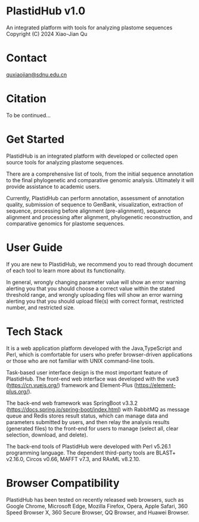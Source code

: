 # PlastidHub v1.0
An integrated platform with tools for analyzing plastome sequences
Copyright (C) 2024 Xiao-Jian Qu

# Contact
quxiaojian@sdnu.edu.cn

# Citation
To be continued...

# Get Started
PlastidHub is an integrated platform with developed or collected open source tools for analyzing plastome sequences.

There are a comprehensive list of tools, from the initial sequence annotation to the final phylogenetic and comparative genomic analysis. Ultimately it will provide assistance to academic users.

Currently, PlastidHub can perform annotation, assessment of annotation quality, submission of sequence to GenBank, visualization, extraction of sequence, processing before alignment (pre-alignment), sequence alignment and processing after alignment, phylogenetic reconstruction, and comparative genomics for plastome sequences.

# User Guide
If you are new to PlastidHub, we recommend you to read through document of each tool to learn more about its functionality.

In general, wrongly changing parameter value will show an error warning alerting you that you should choose a correct value within the stated threshold range, and wrongly uploading files will show an error warning alerting you that you should upload file(s) with correct format, restricted number, and restricted size.

# Tech Stack
It is a web application platform developed with the Java,TypeScript and Perl, which is comfortable for users who prefer browser-driven applications or those who are not familiar with UNIX command-line tools.

Task-based user interface design is the most important feature of PlastidHub. The front-end web interface was developed with the vue3 (https://cn.vuejs.org/) framework and Element-Plus (https://element-plus.org/).

The back-end web framework was SpringBoot v3.3.2 (https://docs.spring.io/spring-boot/index.html) with RabbitMQ as message queue and Redis stores result status, which can manage data and parameters submitted by users, and then relay the analysis results (generated files) to the front-end for users to manage (select all, clear selection, download, and delete).

The back-end tools of PlastidHub were developed with Perl v5.26.1 programming language. The dependent third-party tools are BLAST+ v2.16.0, Circos v0.66, MAFFT v7.3, and RAxML v8.2.10.

# Browser Compatibility
PlastidHub has been tested on recently released web browsers, such as Google Chrome, Microsoft Edge, Mozilla Firefox, Opera, Apple Safari, 360 Speed Browser X, 360 Secure Browser, QQ Browser, and Huawei Browser.
